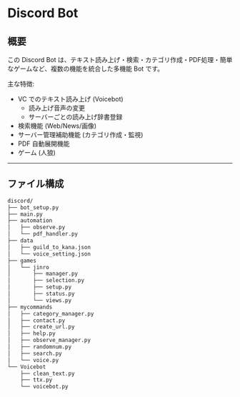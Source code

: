 # Discord Bot

## 概要
この Discord Bot は、テキスト読み上げ・検索・カテゴリ作成・PDF処理・簡単なゲームなど、複数の機能を統合した多機能 Bot です。

主な特徴:
- VC でのテキスト読み上げ (Voicebot)
    - 読み上げ音声の変更
    - サーバーごとの読み上げ辞書登録 
- 検索機能 (Web/News/画像)
- サーバー管理補助機能 (カテゴリ作成・監視)
- PDF 自動展開機能
- ゲーム (人狼)
---

## ファイル構成
```markdown
discord/
├── bot_setup.py
├── main.py
├── automation
│   ├── observe.py
│   └── pdf_handler.py
├── data
│   ├── guild_to_kana.json
│   └── voice_setting.json
├── games
│   └── jinro
│       ├── manager.py
│       ├── selection.py
│       ├── setup.py
│       ├── status.py
│       └── views.py
├── mycommands
│   ├── category_manager.py
│   ├── contact.py
│   ├── create_url.py
│   ├── help.py
│   ├── observe_manager.py
│   ├── randomnum.py
│   ├── search.py
│   └── voice.py
└── Voicebot
    ├── clean_text.py
    ├── ttx.py
    └── voicebot.py
```

